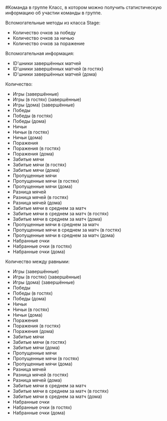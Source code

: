 #Команда в группе
Класс, в котором можно получить статистическую информацию об участии команды в группе.

Вспомогательные методы из класса Stage:
- Количество очков за победу
- Количество очков за ничью
- Количество очков за поражение

Вспомогательная информация:
- ID'шники завершённых матчей
- ID'шники завершённых матчей (в гостях)
- ID'шники завершённых матчей (дома)

Количество:
- Игры (завершённые)
- Игры (в гостях) (завершённые)
- Игры (дома) (завершённые)
- Победы
- Победы (в гостях)
- Победы (дома)
- Ничьи
- Ничьи (в гостях)
- Ничьи (дома)
- Поражения
- Поражения (в гостях)
- Поражения (дома)
- Забитые мячи
- Забитые мячи (в гостях)
- Забитые мячи (дома)
- Пропущенные мячи
- Пропущенные мячи (в гостях)
- Пропущенные мячи (дома)
- Разница мячей
- Разница мячей (в гостях)
- Разница мячей (дома)
- Забитые мячи в среднем за матч
- Забитые мячи в среднем за матч (в гостях)
- Забитые мячи в среднем за матч (дома)
- Пропущенные мячи в среднем за матч
- Пропущенные мячи в среднем за матч (в гостях)
- Пропущенные мячи в среднем за матч (дома)
- Набранные очки
- Набранные очки (в гостях)
- Набранные очки (дома)

Количество между равными:
- Игры (завершённые)
- Игры (в гостях) (завершённые)
- Игры (дома) (завершённые)
- Победы
- Победы (в гостях)
- Победы (дома)
- Ничьи
- Ничьи (в гостях)
- Ничьи (дома)
- Поражения
- Поражения (в гостях)
- Поражения (дома)
- Забитые мячи
- Забитые мячи (в гостях)
- Забитые мячи (дома)
- Пропущенные мячи
- Пропущенные мячи (в гостях)
- Пропущенные мячи (дома)
- Разница мячей
- Разница мячей (в гостях)
- Разница мячей (дома)
- Забитые мячи в среднем за матч
- Забитые мячи в среднем за матч (в гостях)
- Забитые мячи в среднем за матч (дома)
- Набранные очки
- Набранные очки (в гостях)
- Набранные очки (дома)


